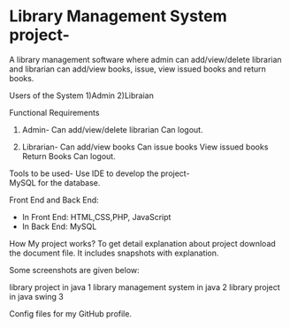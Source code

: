# Library Management System project-
 A library management software where admin can add/view/delete librarian and librarian can add/view books, issue, view issued books and return books.

Users of the System
1)Admin
2)Libraian

Functional Requirements
1. Admin- Can add/view/delete librarian
Can logout.

2. Librarian- Can add/view books Can issue books View issued books
Return Books
Can logout.

Tools to be used-
Use IDE to develop the project-  
MySQL for the database.

Front End and Back End:
- In Front End: HTML,CSS,PHP, JavaScript
- In Back End: MySQL

How  My project works?
To get detail explanation about project download the document file. It includes snapshots with explanation.

Some screenshots are given below:

library project in java 1 library management system in java 2 library project in java swing 3

Config files for my GitHub profile.
